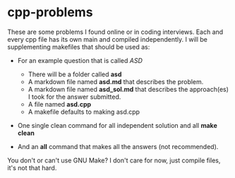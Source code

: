 # cpp-problems

These are some problems I found online or in coding interviews. Each and every cpp file has its own main and compiled independently. I will be supplementing makefiles that should be used as:

- For an example question that is called *ASD*
  - There will be a folder called **asd**
  - A markdown file named **asd.md** that describes the problem.
  - A markdown file named **asd_sol.md** that describes the approach(es) I took for the answer submitted.
  - A file named **asd.cpp**
  - A makefile defaults to making asd.cpp

- One single clean command for all independent solution and all **make clean**
- And an **all** command that makes all the answers (not recommended).

You don't or can't use GNU Make? I don't care for now, just compile files, it's not that hard.
